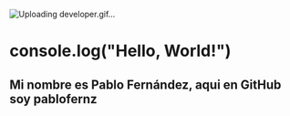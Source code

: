 ![Uploading developer.gif…]()


<h1>console.log("Hello, World!") </h1>
<h2>Mi nombre es Pablo Fernández, aqui en GitHub soy pablofernz</h2>
